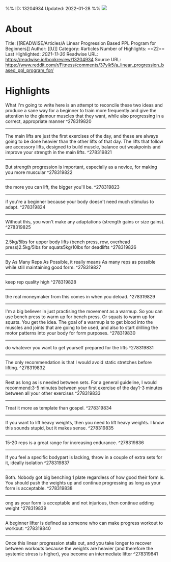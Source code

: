 %%
ID: 13204934
Updated: 2022-01-28
%%
![](https://readwise-assets.s3.amazonaws.com/static/images/article4.6bc1851654a0.png)

# About
Title: [[READWISE/Articles/A Linear Progression Based PPL Program for Beginners]]
Author: [[U]]
Category: #articles
Number of Highlights: ==22==
Last Highlighted: *2021-11-30*
Readwise URL: https://readwise.io/bookreview/13204934
Source URL: https://www.reddit.com/r/Fitness/comments/37ylk5/a_linear_progression_based_ppl_program_for/


# Highlights 
What I'm going to write here is an attempt to reconcile these two ideas and produce a sane way for a beginner to train more frequently and give the attention to the glamour muscles that they want, while also progressing in a correct, appropriate manner  ^278319820

---

The main lifts are just the first exercises of the day, and these are always going to be done heavier than the other lifts of that day. The lifts that follow are accessory lifts, designed to build muscle, balance out weakpoints and improve your strength in the main lifts.  ^278319821

---

But strength progression is important, especially as a novice, for making you more muscular  ^278319822

---

the more you can lift, the bigger you'll be.  ^278319823

---

if you're a beginner because your body doesn't need much stimulus to adapt.  ^278319824

---

Without this, you won't make any adaptations (strength gains or size gains).  ^278319825

---

2.5kg/5lbs for upper body lifts (bench press, row, overhead press)2.5kg/5lbs for squats5kg/10lbs for deadlifts  ^278319826

---

By As Many Reps As Possible, it really means As many reps as possible while still maintaining good form.  ^278319827

---

keep rep quality high  ^278319828

---

the real moneymaker from this comes in when you deload.  ^278319829

---

I'm a big believer in just practising the movement as a warmup. So you can use bench press to warm up for bench press. Or squats to warm up for squats. You get the idea. The goal of a warmup is to get blood into the muscles and joints that are going to be used, and also to start drilling the motor patterns into your body for form purposes.  ^278319830

---

do whatever you want to get yourself prepared for the lifts  ^278319831

---

The only recommendation is that I would avoid static stretches before lifting.  ^278319832

---

Rest as long as is needed between sets. For a general guideline, I would recommend:3-5 minutes between your first exercise of the day1-3 minutes between all your other exercises  ^278319833

---

Treat it more as template than gospel.  ^278319834

---

If you want to lift heavy weights, then you need to lift heavy weights. I know this sounds stupid, but it makes sense.  ^278319835

---

15-20 reps is a great range for increasing endurance.  ^278319836

---

If you feel a specific bodypart is lacking, throw in a couple of extra sets for it, ideally isolation  ^278319837

---

Both. Nobody got big benching 1 plate regardless of how good their form is. You should push the weights up and continue progressing as long as your form is acceptable.  ^278319838

---

ong as your form is acceptable and not injurious, then continue adding weight  ^278319839

---

A beginner lifter is defined as someone who can make progress workout to workout:  ^278319840

---

Once this linear progression stalls out, and you take longer to recover between workouts because the weights are heavier (and therefore the systemic stress is higher), you become an intermediate lifter  ^278319841

